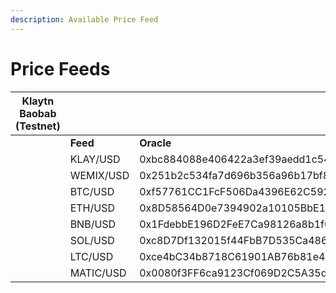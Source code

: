 ```yaml
---
description: Available Price Feed
---
```


# Price Feeds

####

| **Klaytn Baobab (Testnet)** |           |                                            |
| --------------------------- | --------- | ------------------------------------------ |
|                             | **Feed**  | **Oracle**                                 |
|                             | KLAY/USD  | 0xbc884088e406422a3ef39aedd1c546de7ac4be7c |
|                             | WEMIX/USD | 0x251b2c534fa7d696b356a96b17bf87a2ad38f394 |
|                             | BTC/USD   | 0xf57761CC1FcF506Da4396E62C5920C1632c30620 |
|                             | ETH/USD   | 0x8D58564D0e7394902a10105BbE183c9A44f02d1d |
|                             | BNB/USD   | 0x1FdebbE196D2FeE7Ca98126a8b1f0f42a6E2833f |
|                             | SOL/USD   | 0xc8D7Df132015f44FbB7D535Ca48677cC129566c8 |
|                             | LTC/USD   | 0xce4bC34b8718C61901AB76b81e4e6BA8d096eAce |
|                             | MATIC/USD | 0x0080f3FF6ca9123Cf069D2C5A35d6463E6Faa0BD |
